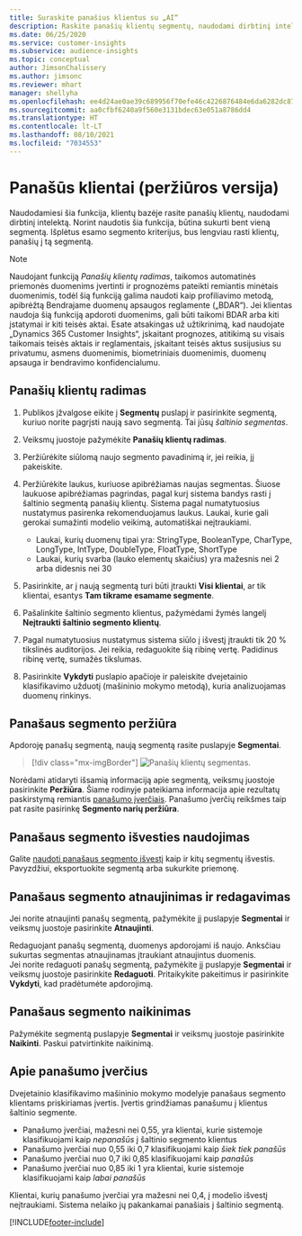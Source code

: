 ```yaml
---
title: Suraskite panašius klientus su „AI“
description: Raskite panašių klientų segmentų, naudodami dirbtinį intelektą.
ms.date: 06/25/2020
ms.service: customer-insights
ms.subservice: audience-insights
ms.topic: conceptual
author: JimsonChalissery
ms.author: jimsonc
ms.reviewer: mhart
manager: shellyha
ms.openlocfilehash: ee4d24ae0ae39c689956f70efe46c4226876484e6da6282dc874cec37bd287e2
ms.sourcegitcommit: aa0cfbf6240a9f560e3131bdec63e051a8786dd4
ms.translationtype: HT
ms.contentlocale: lt-LT
ms.lasthandoff: 08/10/2021
ms.locfileid: "7034553"
---
```

# <a name="similar-customers-preview"></a>Panašūs klientai (peržiūros versija)

Naudodamiesi šia funkcija, klientų bazėje rasite panašių klientų, naudodami dirbtinį intelektą. Norint naudotis šia funkcija, būtina sukurti bent vieną segmentą. Išplėtus esamo segmento kriterijus, bus lengviau rasti klientų, panašių į tą segmentą.

> [!NOTE]
> Naudojant funkciją *Panašių klientų radimas*, taikomos automatinės priemonės duomenims įvertinti ir prognozėms pateikti remiantis minėtais duomenimis, todėl šią funkciją galima naudoti kaip profiliavimo metodą, apibrėžtą Bendrajame duomenų apsaugos reglamente („BDAR“). Jei klientas naudoja šią funkciją apdoroti duomenims, gali būti taikomi BDAR arba kiti įstatymai ir kiti teisės aktai. Esate atsakingas už užtikrinimą, kad naudojate „Dynamics 365 Customer Insights“, įskaitant prognozes, atitikimą su visais taikomais teisės aktais ir reglamentais, įskaitant teisės aktus susijusius su privatumu, asmens duomenimis, biometriniais duomenimis, duomenų apsauga ir bendravimo konfidencialumu.

## <a name="finding-similar-customers"></a>Panašių klientų radimas

1. Publikos įžvalgose eikite į **Segmentų** puslapį ir pasirinkite segmentą, kuriuo norite pagrįsti naują savo segmentą. Tai jūsų *šaltinio segmentas*.

1. Veiksmų juostoje pažymėkite **Panašių klientų radimas**.

1. Peržiūrėkite siūlomą naujo segmento pavadinimą ir, jei reikia, jį pakeiskite.

1. Peržiūrėkite laukus, kuriuose apibrėžiamas naujas segmentas. Šiuose laukuose apibrėžiamas pagrindas, pagal kurį sistema bandys rasti į šaltinio segmentą panašių klientų. Sistema pagal numatytuosius nustatymus pasirenka rekomenduojamus laukus.
  Laukai, kurie gali gerokai sumažinti modelio veikimą, automatiškai neįtraukiami.
  
   - Laukai, kurių duomenų tipai yra: StringType, BooleanType, CharType, LongType, IntType, DoubleType, FloatType, ShortType
   - Laukai, kurių svarba (lauko elementų skaičius) yra mažesnis nei 2 arba didesnis nei 30

1. Pasirinkite, ar į naują segmentą turi būti įtraukti **Visi klientai**, ar tik klientai, esantys **Tam tikrame esamame segmente**.

1. Pašalinkite šaltinio segmento klientus, pažymėdami žymės langelį **Neįtraukti šaltinio segmento klientų**.

1. Pagal numatytuosius nustatymus sistema siūlo į išvestį įtraukti tik 20 % tikslinės auditorijos. Jei reikia, redaguokite šią ribinę vertę. Padidinus ribinę vertę, sumažės tikslumas.

1. Pasirinkite **Vykdyti** puslapio apačioje ir paleiskite dvejetainio klasifikavimo užduotį (mašininio mokymo metodą), kuria analizuojamas duomenų rinkinys.

## <a name="view-the-similar-segment"></a>Panašaus segmento peržiūra

Apdoroję panašų segmentą, naują segmentą rasite puslapyje **Segmentai**.

> [!div class="mx-imgBorder"]
> ![Panašių klientų segmentas.](media/expanded-segment.png "Panašių klientų segmentas")

Norėdami atidaryti išsamią informaciją apie segmentą, veiksmų juostoje pasirinkite **Peržiūra**. Šiame rodinyje pateikiama informacija apie rezultatų paskirstymą remiantis [panašumo įverčiais](#about-similarity-scores). Panašumo įverčių reikšmes taip pat rasite pasirinkę **Segmento narių peržiūra**.

## <a name="use-the-output-of-a-similar-segment"></a>Panašaus segmento išvesties naudojimas

Galite [naudoti panašaus segmento išvestį](segments.md) kaip ir kitų segmentų išvestis. Pavyzdžiui, eksportuokite segmentą arba sukurkite priemonę.

## <a name="refresh-and-edit-a-similar-segment"></a>Panašaus segmento atnaujinimas ir redagavimas

Jei norite atnaujinti panašų segmentą, pažymėkite jį puslapyje **Segmentai** ir veiksmų juostoje pasirinkite **Atnaujinti**.

Redaguojant panašų segmentą, duomenys apdorojami iš naujo. Anksčiau sukurtas segmentas atnaujinamas įtraukiant atnaujintus duomenis.    
Jei norite redaguoti panašų segmentą, pažymėkite jį puslapyje **Segmentai** ir veiksmų juostoje pasirinkite **Redaguoti**. Pritaikykite pakeitimus ir pasirinkite **Vykdyti**, kad pradėtumėte apdorojimą.

## <a name="delete-a-similar-segment"></a>Panašaus segmento naikinimas

Pažymėkite segmentą puslapyje **Segmentai** ir veiksmų juostoje pasirinkite **Naikinti**. Paskui patvirtinkite naikinimą.

## <a name="about-similarity-scores"></a>Apie panašumo įverčius

Dvejetainio klasifikavimo mašininio mokymo modelyje panašaus segmento klientams priskiriamas įvertis. Įvertis grindžiamas panašumu į klientus šaltinio segmente.

- Panašumo įverčiai, mažesni nei 0,55, yra klientai, kurie sistemoje klasifikuojami kaip *nepanašūs* į šaltinio segmento klientus
- Panašumo įverčiai nuo 0,55 iki 0,7 klasifikuojami kaip *šiek tiek panašūs*
- Panašumo įverčiai nuo 0,7 iki 0,85 klasifikuojami kaip *panašūs*
- Panašumo įverčiai nuo 0,85 iki 1 yra klientai, kurie sistemoje klasifikuojami kaip *labai panašūs*

Klientai, kurių panašumo įverčiai yra mažesni nei 0,4, į modelio išvestį neįtraukiami. Sistema nelaiko jų pakankamai panašiais į šaltinio segmentą.


[!INCLUDE[footer-include](../includes/footer-banner.md)]